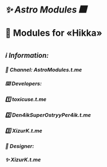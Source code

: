 # ***✨ Astro Modules 🎆***
# **🔮 Modules for «Hikka»**
#
## ***ℹ️ Information:***
### *📰 Channel: AstroModules.t.me*
###
### *⌨️ Developers:*
### *1️⃣ toxicuse.t.me*
### *2️⃣ Den4ikSuperOstryyPer4ik.t.me*
### *3️⃣ XizurK.t.me*
###
### *🎨 Designer:*
### *✨ XizurK.t.me*

